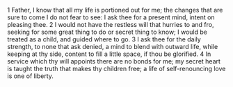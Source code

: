 1 Father, I know that all my life
is portioned out for me;
the changes that are sure to come
I do not fear to see:
I ask thee for a present mind,
intent on pleasing thee.
2 I would not have the restless will
that hurries to and fro,
seeking for some great thing to do
or secret thing to know;
I would be treated as a child,
and guided where to go.
3 I ask thee for the daily strength,
to none that ask denied,
a mind to blend with outward life,
while keeping at thy side,
content to fill a little space,
if thou be glorified.
4 In service which thy will appoints
there are no bonds for me;
my secret heart is taught the truth
that makes thy children free;
a life of self-renouncing love
is one of liberty.
